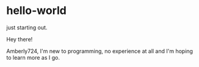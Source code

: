 # hello-world
just starting out.

Hey there!

Amberly724, I'm new to programming, no experience at all and I'm hoping to learn more as I go. 
